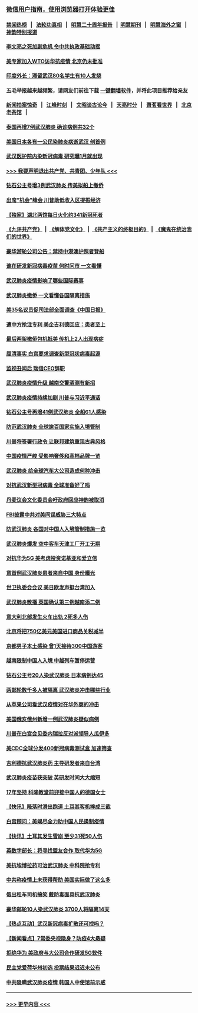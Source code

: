 ### [微信用户指南，使用浏览器打开体验更佳](https://github.com/gfw-breaker/banned-news1/blob/master/indexes/wechat-guide.md?t=0)
#### [禁闻热榜](热点新闻.md?t=0)  &nbsp;&nbsp;|&nbsp;&nbsp; [法轮功真相](https://github.com/gfw-breaker/truth/blob/master/README.md?t=0) &nbsp;&nbsp;|&nbsp;&nbsp; [明慧二十周年报告](https://github.com/gfw-breaker/mh-reports/blob/master/README.md?t=0) &nbsp;&nbsp;|&nbsp;&nbsp;[明慧期刊](https://github.com/gfw-breaker/mh-qikan) &nbsp;&nbsp;|&nbsp;&nbsp; [明慧海外之窗](https://github.com/gfw-breaker/mh-news/blob/master/README.md?t=0) &nbsp;&nbsp;|&nbsp;&nbsp; [神韵特别报道](https://github.com/gfw-breaker/mh-news/blob/master/shenyun.md?t=0)
#### [李文亮之死加剧危机 令中共执政基础动摇](../pages/nsc418/n11854003.md?t=02090011) 
#### [美专家加入WTO访华抗疫情 北京仍未批准](../pages/nsc418/n11854043.md?t=02090011) 
#### [印度外长：滞留武汉80名学生有10人发烧](../pages/nsc418/n11853821.md?t=02090011) 
#### 五毛举报越来越频繁，请网友们前往下载 [一键翻墙软件](https://github.com/gfw-breaker/ssr-accounts)，并将此项目推荐给亲友
#### [新闻拍案惊奇](https://github.com/gfw-breaker/banned-news1/blob/master/pages/link4.md) &nbsp;&nbsp;|&nbsp;&nbsp; [江峰时刻](https://github.com/gfw-breaker/banned-news1/blob/master/pages/link4.md) &nbsp;&nbsp;|&nbsp;&nbsp; [文昭谈古论今](https://github.com/gfw-breaker/banned-news1/blob/master/pages/link4.md) &nbsp;&nbsp;|&nbsp;&nbsp; [天亮时分](https://github.com/gfw-breaker/banned-news1/blob/master/pages/link4.md) &nbsp;&nbsp;|&nbsp;&nbsp; [萧茗看世界](https://github.com/gfw-breaker/banned-news1/blob/master/pages/link4.md) &nbsp;&nbsp;|&nbsp;&nbsp; [北京老茶馆](https://github.com/gfw-breaker/banned-news1/blob/master/pages/link4.md) &nbsp;&nbsp;|&nbsp;&nbsp; 
#### [泰国再增7例武汉肺炎 确诊病例共32个](../pages/nsc418/n11853808.md?t=02090011) 
#### [美国日本各有一公民染肺炎病逝武汉 创首例](../pages/nsc418/n11853509.md?t=02090011) 
#### [武汉医护院内染新冠病毒 研究曝1月就出现](../pages/nsc418/n11852928.md?t=02090011) 
#### [>>> 我要声明退出共产党、共青团、少年队 <<<](https://github.com/begood0513/goodnews/blob/master/quit/letter.md) 
#### [钻石公主号增3例武汉肺炎 传美拟船上撤侨](../pages/nsc418/n11853240.md?t=02090011) 
#### [出席“机会”峰会 川普助低收入区提振经济](../pages/nsc418/n11853232.md?t=02090011) 
#### [【独家】湖北两馆每日火化约341新冠死者](../pages/nsc418/n11845444.md?t=02090011) 
#### [《九评共产党》](https://github.com/begood0513/9ping.md/blob/master/README.md) &nbsp;|&nbsp; [《解体党文化》](../../../../jtdwh.md/blob/master/README.md)  &nbsp;|&nbsp; [《共产主义的终极目的》](../../../../gczydzjmd.md/blob/master/README.md) &nbsp;|&nbsp; [《魔鬼在统治我们的世界》](../../../../mgztzwmdsj.md/blob/master/README.md) 
#### [豪华游轮公司公告：禁持中港澳护照者登船](../pages/nsc418/n11852761.md?t=02090011) 
#### [谁在研发新冠病毒疫苗 何时问市 一文看懂](../pages/nsc418/n11852840.md?t=02090011) 
#### [武汉肺炎疫情影响了哪些国际赛事](../pages/nsc418/n11852441.md?t=02090011) 
#### [武汉肺炎撤侨 一文看懂各国隔离措施](../pages/nsc418/n11844216.md?t=02090011) 
#### [美35名议员促司法部全面调查《中国日报》](../pages/nsc418/n11852435.md?t=02090011) 
#### [遭中方抢注专利 美企吉利德回应：患者至上](../pages/nsc418/n11852037.md?t=02090011) 
#### [最后两架撤侨包机抵美 传机上2人出现病症](../pages/nsc418/n11852173.md?t=02090011) 
#### [厘清事实 白宫要求调查新型冠状病毒起源](../pages/nsc418/n11852106.md?t=02090011) 
#### [监视丑闻后 瑞信CEO辞职](../pages/nsc418/n11852127.md?t=02090011) 
#### [武汉肺炎疫情升级 越南交警酒测有新招](../pages/nsc418/n11851632.md?t=02090011) 
#### [武汉肺炎疫情持续加剧 川普与习近平通话](../pages/nsc418/n11851613.md?t=02090011) 
#### [钻石公主号再增41例武汉肺炎 全船61人感染](../pages/nsc418/n11850401.md?t=02090011) 
#### [防范武汉肺炎 全球逾百国家实施入境管制](../pages/nsc418/n11850557.md?t=02090011) 
#### [川普将签署行政令 让联邦建筑重现古典风格](../pages/nsc418/n11850654.md?t=02090011) 
#### [中国疫情严峻 受影响奢侈和高档品牌一览](../pages/nsc418/n11850319.md?t=02090011) 
#### [武汉肺炎 给全球汽车大公司造成何种冲击](../pages/nsc418/n11850056.md?t=02090011) 
#### [对抗武汉新型冠病毒 全球准备好了吗](../pages/nsc418/n11850142.md?t=02090011) 
#### [丹麦议会文化委员会吁政府回应神韵被取消](../pages/nsc418/n11849312.md?t=02090011) 
#### [FBI披露中共对美间谍威胁三大特点](../pages/nsc418/n11849700.md?t=02090011) 
#### [防武汉肺炎 各国对中国人入境管制措施一览](../pages/nsc418/n11838726.md?t=02090011) 
#### [武汉肺炎爆发 空中客车天津工厂开工无期](../pages/nsc418/n11849634.md?t=02090011) 
#### [对抗华为5G 美考虑投资诺基亚和爱立信](../pages/nsc418/n11849510.md?t=02090011) 
#### [意首例武汉肺炎患者来自中国 身份曝光](../pages/nsc418/n11849454.md?t=02090011) 
#### [世卫执委会会议 美日欧发声挺台湾加入](../pages/nsc418/n11849433.md?t=02090011) 
#### [武汉肺炎散播 英国确认第三例越南添二例](../pages/nsc418/n11849439.md?t=02090011) 
#### [意大利北部发生火车出轨 2死多人伤](../pages/nsc418/n11848999.md?t=02090011) 
#### [北京将把750亿美元美国进口商品关税减半](../pages/nsc418/n11848896.md?t=02090011) 
#### [京都男子本土感染 曾1天接待300中国游客](../pages/nsc418/n11848641.md?t=02090011) 
#### [越南限制中国人入境 中越列车暂停运营](../pages/nsc418/n11847844.md?t=02090011) 
#### [钻石公主号20人染武汉肺炎 日本病例达45](../pages/nsc418/n11847823.md?t=02090011) 
#### [两邮轮数千多人被隔离 武汉肺炎冲击哪些行业](../pages/nsc418/n11847456.md?t=02090011) 
#### [从苹果公司看武汉疫情对在华外商的冲击](../pages/nsc418/n11847586.md?t=02090011) 
#### [美国俄亥俄州新增一例武汉肺炎疑似病例](../pages/nsc418/n11847714.md?t=02090011) 
#### [川普在白宫会见委内瑞拉反对派领导人瓜伊多](../pages/nsc418/n11847391.md?t=02090011) 
#### [美CDC全球分发400新冠病毒测试盒 加速筛查](../pages/nsc418/n11847260.md?t=02090011) 
#### [吉利德抗武汉肺炎药 主导研发者来自台湾](../pages/nsc418/n11847064.md?t=02090011) 
#### [武汉肺炎疫苗获突破 英研发时间大大缩短](../pages/nsc418/n11846915.md?t=02090011) 
#### [17年坚持 科隆教堂前迎接中国人的德国女士](../pages/nsc418/n11846781.md?t=02090011) 
#### [【快讯】降落时滑出跑道 土耳其客机摔成三截](../pages/nsc418/n11847021.md?t=02090011) 
#### [白宫顾问：美竭尽全力助中国人民遏制疫情](../pages/nsc418/n11846756.md?t=02090011) 
#### [【快讯】土耳其发生雪崩 至少31死50人伤](../pages/nsc418/n11846680.md?t=02090011) 
#### [英数字部长：将寻找盟友合作 取代华为5G](../pages/nsc418/n11846485.md?t=02090011) 
#### [美抗埃博拉药可治武汉肺炎 中科院抢专利](../pages/nsc418/n11846409.md?t=02090011) 
#### [中共称疫情上未获得帮助 美国实际做了这么多](../pages/nsc418/n11846008.md?t=02090011) 
#### [俄出租车司机搞笑 戴防毒面具抗武汉肺炎](../pages/nsc418/n11845703.md?t=02090011) 
#### [豪华邮轮10人染武汉肺炎 3700人将隔离14天](../pages/nsc418/n11845543.md?t=02090011) 
#### [【热点互动】武汉新冠病毒扩散还可控吗？](../pages/nsc418/n11844750.md?t=02090011) 
#### [【新闻看点】7常委央视隐身？防疫4大悬疑](../pages/nsc418/n11844611.md?t=02090011) 
#### [拒绝华为 美政府与大公司合作研发5G软件](../pages/nsc418/n11844625.md?t=02090011) 
#### [民主党爱荷华州初选 投票结果迟迟未公布](../pages/nsc418/n11844207.md?t=02090011) 
#### [中共隐瞒武汉肺炎疫情 韩国人中使馆前示威](../pages/nsc418/n11844084.md?t=02090011) 

----
#### [ >>> 更早内容 <<< ](../indexes/nsc418-earlier.md)
